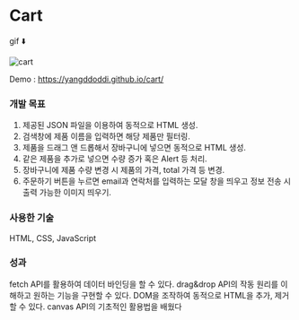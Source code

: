 # Cart

gif ⬇️

![cart](https://user-images.githubusercontent.com/97802103/166095383-c8e6fb69-c4ec-4247-ac3e-0b593bbda2c1.gif)

Demo : https://yangddoddi.github.io/cart/

### 개발 목표

1. 제공된 JSON 파일을 이용하여 동적으로 HTML 생성.
2. 검색창에 제품 이름을 입력하면 해당 제품만 필터링.
3. 제품을 드래그 앤 드롭해서 장바구니에 넣으면 동적으로 HTML 생성.
4. 같은 제품을 추가로 넣으면 수량 증가 혹은 Alert 등 처리.
5. 장바구니에 제품 수량 변경 시 제품의 가격, total 가격 등 변경.
6. 주문하기 버튼을 누르면 email과 연락처를 입력하는 모달 창을 띄우고 정보 전송 시 출력 가능한 이미지 띄우기.


### 사용한 기술

HTML, CSS, JavaScript



### 성과

fetch API를 활용하여 데이터 바인딩을 할 수 있다.
drag&drop API의 작동 원리를 이해하고 원하는 기능을 구현할 수 있다.
DOM을 조작하여 동적으로 HTML을 추가, 제거할 수 있다.
canvas API의 기초적인 활용법을 배웠다

